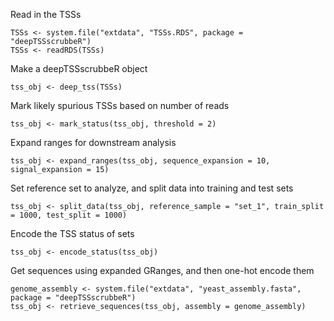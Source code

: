 Read in the TSSs

```
TSSs <- system.file("extdata", "TSSs.RDS", package = "deepTSSscrubbeR")
TSSs <- readRDS(TSSs)
```

Make a deepTSSscrubbeR object

```
tss_obj <- deep_tss(TSSs)
```

Mark likely spurious TSSs based on number of reads

```
tss_obj <- mark_status(tss_obj, threshold = 2)
```

Expand ranges for downstream analysis

```
tss_obj <- expand_ranges(tss_obj, sequence_expansion = 10, signal_expansion = 15)
```

Set reference set to analyze, and split data into training and test sets

```
tss_obj <- split_data(tss_obj, reference_sample = "set_1", train_split = 1000, test_split = 1000)
```

Encode the TSS status of sets

```
tss_obj <- encode_status(tss_obj)
```

Get sequences using expanded GRanges, and then one-hot encode them

```
genome_assembly <- system.file("extdata", "yeast_assembly.fasta", package = "deepTSSscrubbeR")
tss_obj <- retrieve_sequences(tss_obj, assembly = genome_assembly)
```
